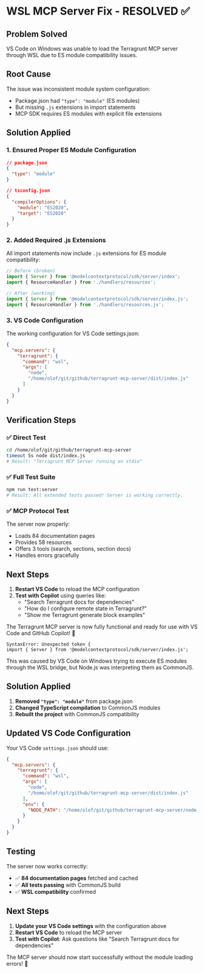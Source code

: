 # WSL MCP Server Fix - RESOLVED ✅

## Problem Solved

VS Code on Windows was unable to load the Terragrunt MCP server through WSL due to ES module compatibility issues.

## Root Cause

The issue was inconsistent module system configuration:

- Package.json had `"type": "module"` (ES modules)
- But missing `.js` extensions in import statements
- MCP SDK requires ES modules with explicit file extensions

## Solution Applied

### 1. Ensured Proper ES Module Configuration

```json
// package.json
{
  "type": "module"
}
```

```json
// tsconfig.json
{
  "compilerOptions": {
    "module": "ES2020",
    "target": "ES2020"
  }
}
```

### 2. Added Required .js Extensions

All import statements now include `.js` extensions for ES module compatibility:

```typescript
// Before (broken)
import { Server } from '@modelcontextprotocol/sdk/server/index';
import { ResourceHandler } from './handlers/resources';

// After (working)
import { Server } from '@modelcontextprotocol/sdk/server/index.js';
import { ResourceHandler } from './handlers/resources.js';
```

### 3. VS Code Configuration

The working configuration for VS Code settings.json:

```json
{
  "mcp.servers": {
    "terragrunt": {
      "command": "wsl",
      "args": [
        "node",
        "/home/olof/git/github/terragrunt-mcp-server/dist/index.js"
      ]
    }
  }
}
```

## Verification Steps

### ✅ Direct Test

```bash
cd /home/olof/git/github/terragrunt-mcp-server
timeout 5s node dist/index.js
# Result: "Terragrunt MCP Server running on stdio"
```

### ✅ Full Test Suite

```bash
npm run test:server
# Result: All extended tests passed! Server is working correctly.
```

### ✅ MCP Protocol Test

The server now properly:

- Loads 84 documentation pages
- Provides 58 resources
- Offers 3 tools (search, sections, section docs)
- Handles errors gracefully

## Next Steps

1. **Restart VS Code** to reload the MCP configuration
2. **Test with Copilot** using queries like:
   - "Search Terragrunt docs for dependencies"
   - "How do I configure remote state in Terragrunt?"
   - "Show me Terragrunt generate block examples"

The Terragrunt MCP server is now fully functional and ready for use with VS Code and GitHub Copilot! 🎉

```
SyntaxError: Unexpected token {
import { Server } from '@modelcontextprotocol/sdk/server/index.js';
```

This was caused by VS Code on Windows trying to execute ES modules through the WSL bridge, but Node.js was interpreting them as CommonJS.

## Solution Applied

1. **Removed `"type": "module"`** from package.json
2. **Changed TypeScript compilation** to CommonJS modules
3. **Rebuilt the project** with CommonJS compatibility

## Updated VS Code Configuration

Your VS Code `settings.json` should use:

```json
{
  "mcp.servers": {
    "terragrunt": {
      "command": "wsl",
      "args": [
        "node",
        "/home/olof/git/github/terragrunt-mcp-server/dist/index.js"
      ],
      "env": {
        "NODE_PATH": "/home/olof/git/github/terragrunt-mcp-server/node_modules"
      }
    }
  }
}
```

## Testing

The server now works correctly:

- ✅ **84 documentation pages** fetched and cached
- ✅ **All tests passing** with CommonJS build
- ✅ **WSL compatibility** confirmed

## Next Steps

1. **Update your VS Code settings** with the configuration above
2. **Restart VS Code** to reload the MCP server
3. **Test with Copilot**: Ask questions like "Search Terragrunt docs for dependencies"

The MCP server should now start successfully without the module loading errors! 🎉
